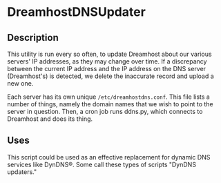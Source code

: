 DreamhostDNSUpdater
===================

Description
-----------

This utility is run every so often, to update Dreamhost about our various servers' IP addresses, as they may change over time.
If a discrepancy between the current IP address and the IP address on the DNS server (Dreamhost's) is detected, we delete the 
inaccurate record and upload a new one.

Each server has its own unique ```/etc/dreamhostdns.conf```. This file lists a number of things, namely the domain names that
we wish to point to the server in question. Then, a cron job runs ddns.py, which connects to Dreamhost and does its thing.

Uses
----
This script could be used as an effective replacement for dynamic DNS services like DynDNS&reg;. Some call these types of scripts
"DynDNS updaters."
